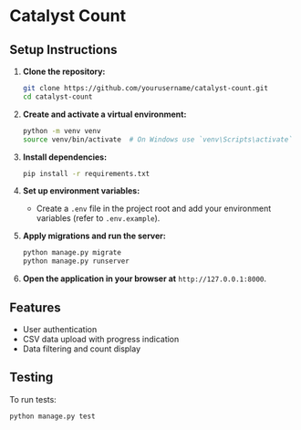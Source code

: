 # Catalyst Count

## Setup Instructions

1. **Clone the repository:**
    ```sh
    git clone https://github.com/yourusername/catalyst-count.git
    cd catalyst-count
    ```

2. **Create and activate a virtual environment:**
    ```sh
    python -m venv venv
    source venv/bin/activate  # On Windows use `venv\Scripts\activate`
    ```

3. **Install dependencies:**
    ```sh
    pip install -r requirements.txt
    ```

4. **Set up environment variables:**
    - Create a `.env` file in the project root and add your environment variables (refer to `.env.example`).

5. **Apply migrations and run the server:**
    ```sh
    python manage.py migrate
    python manage.py runserver
    ```

6. **Open the application in your browser at** `http://127.0.0.1:8000`.

## Features

- User authentication
- CSV data upload with progress indication
- Data filtering and count display

## Testing

To run tests:
```sh
python manage.py test
